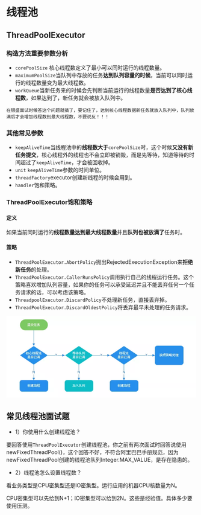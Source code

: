 # 线程池

## ThreadPoolExecutor

### 构造方法重要参数分析

* `corePoolSize` 核心线程数定义了最小可以同时运行的线程数量。
* `maximumPoolSize`当队列中存放的任务**达到队列容量的时候**，当前可以同时运行的线程数量变为最大线程数。
* `workQueue`当新任务来的时候会先判断当前运行的线程数量**是否达到了核心线程数**，如果达到了，新任务就会被放入队列中。

`在银盛面试时候答这个问题就搞了，要记住了，达到核心线程数据新任务就放入队列中，队列放满后才会增加线程数到最大线程数，不要说反！！！`

### 其他常见参数

* `keepAliveTime`当线程池中的**线程数大于**`corePoolSize`时，这个时候**又没有新任务提交**，核心线程外的线程也不会立即被销毁，而是先等待，知道等待的时间超过了`keepAliveTime`，才会被回收掉。
* `unit` `keepAliveTime`参数的时间单位。
* `threadFactory`executor创建新线程的时候会用到。
* `handler`饱和策略。

### ThreadPoolExecutor饱和策略

#### 定义

如果当前同时运行的**线程数量达到最大线程数量**并且**队列也被放满了**任务时。

#### 策略

* `ThreadPoolExecutor.AbortPolicy`抛出RejectedExecutionException来**拒绝新任务**的处理。
* `ThreadPoolExecutor.CallerRunsPolicy`调用执行自己的线程运行任务。这个策略喜欢增加队列容量，如果你的任务可以承受延迟并且不能丢弃任何一个任务请求的话，可以考虑该策略。
* `ThreadpoolExecutor.DiscardPolicy`不处理新任务，直接丢弃掉。
* `ThreadPoolExecutor.DiscardOldestPolicy`将丢弃最早未处理的任务请求。



![640](img\640.webp)

## 常见线程池面试题

* 1）你使用什么创建线程池？

要回答使用`ThreadPoolExecutor`创建线程池，你之前有两次面试时回答说使用newFixedThreadPool()，这个回答不好，不符合阿里巴巴手册规范，因为newFixedThreadPool创建的线程池队列Integer.MAX_VALUE，是存在隐患的。

* 2）线程池怎么设置线程数？

看业务类型是CPU密集型还是IO密集型。运行应用的机器CPU核数量为N。

CPU密集型可以先给到N+1；IO密集型可以给到2N。这些是经验值。具体多少要使用压测。
